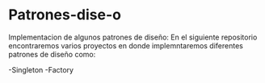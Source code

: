 # Patrones-dise-o
Implementacion de algunos patrones de diseño:
En el siguiente repositorio encontraremos varios proyectos en donde implemntaremos diferentes patrones de diseño como: 

-Singleton
-Factory
